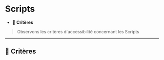 # Scripts

*  🔖 **Critères**

> Observons les critères d'accessibilité concernant les Scripts

___

## 📑 Critères

